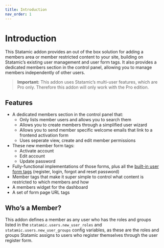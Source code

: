 ```yaml
---
title: Introduction
nav_order: 1
---
```


# Introduction

This Statamic addon provides an out of the box solution for adding a members area or member restricted content to your site, building on Statamic’s existing user management and user form tags. It also provides a dedicated members section in the control panel, allowing you to manage members independently of other users.

> **Important:** This addon uses Statamic’s multi-user features, which are Pro only. Therefore this addon will only work with the Pro edition.

## Features

* A dedicated members section in the control panel that:
	* Only lists member users and allows you to search them
	* Allows you to create members through a simplified user wizard
	* Allows you to send member specific welcome emails that link to a frontend activation form
	* Uses seperate view, create and edit member permissions
* These new member form tags:
	* Activate account
	* Edit account
	* Update password
* Fully-functional implementations of those forms, plus all the [built-in user form tags](https://statamic.dev/reference/tags) (register, login, forgot and reset password)
* Member tags that make it super simple to control what content is restricted to which members and how
* A members widget for the dashboard
* A set of form page URL tags

## Who’s a Member?

This addon defines a member as any user who has the roles and groups listed in the `statamic.users.new_user_roles` and `statamic.users.new_user_groups` config variables, as these are the roles and groups Statamic assigns to users who register themselves through the user register form.
